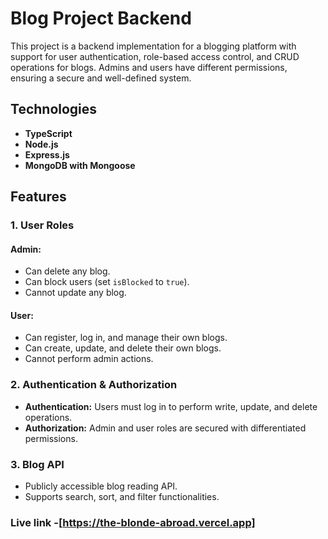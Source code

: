 # Blog Project Backend

This project is a backend implementation for a blogging platform with support for user authentication, role-based access control, and CRUD operations for blogs. Admins and users have different permissions, ensuring a secure and well-defined system.

## Technologies

- **TypeScript**
- **Node.js**
- **Express.js**
- **MongoDB with Mongoose**

## Features

### 1. User Roles

#### Admin:

- Can delete any blog.
- Can block users (set `isBlocked` to `true`).
- Cannot update any blog.

#### User:

- Can register, log in, and manage their own blogs.
- Can create, update, and delete their own blogs.
- Cannot perform admin actions.

### 2. Authentication & Authorization

- **Authentication:** Users must log in to perform write, update, and delete operations.
- **Authorization:** Admin and user roles are secured with differentiated permissions.

### 3. Blog API

- Publicly accessible blog reading API.
- Supports search, sort, and filter functionalities.

### Live link -[https://the-blonde-abroad.vercel.app]
